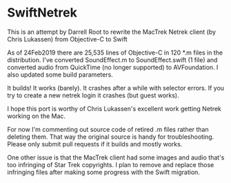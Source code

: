 # SwiftNetrek
This is an attempt by Darrell Root to rewrite the MacTrek Netrek client (by Chris Lukassen) from Objective-C to Swift

As of 24Feb2019 there are 25,535 lines of Objective-C in 120 *.m files in the distribution.
I've converted SoundEffect.m to SoundEffect.swift (1 file) and converted audio from QuickTime
(no longer supported) to AVFoundation.  I also updated some build parameters.

It builds!  It works (barely).  It crashes after a while with selector errors.  If you try to create
a new netrek login it crashes (but guest works).

I hope this port is worthy of Chris Lukassen's excellent work getting Netrek working on the Mac.

For now I'm commenting out source code of retired .m files rather than deleting them.  That way the original source is handy for troubleshooting.  Please only submit pull requests if it builds and mostly works.

One other issue is that the MacTrek client had some images and audio that's too infringing of Star Trek copyrights.  I plan to remove and replace those infringing files after making some progress with the Swift migration.
